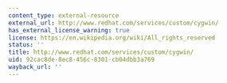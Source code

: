 ```yaml
---
content_type: external-resource
external_url: http://www.redhat.com/services/custom/cygwin/
has_external_license_warning: true
license: https://en.wikipedia.org/wiki/All_rights_reserved
status: ''
title: http://www.redhat.com/services/custom/cygwin/
uid: 92cac8de-8ec8-456c-8301-cb04dbb3a769
wayback_url: ''
---
```

